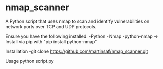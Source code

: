 # nmap_scanner
A Python script that uses nmap to scan and identify vulnerabilities on network ports over TCP and UDP protocols.

Ensure you have the following installed:
-Python
-Nmap
-python-nmap
  -> Install via pip with "pip install python-nmap"

Installation
-git clone https://github.com/martinsaf/nmap_scanner.git

Usage
python script.py
